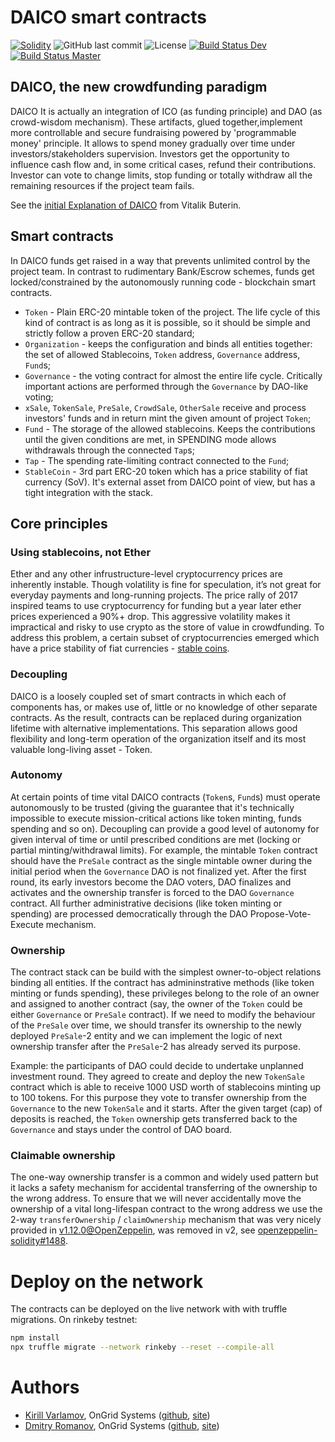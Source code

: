 # DAICO smart contracts

[![Solidity](https://img.shields.io/badge/solidity-0.5-blue.svg)](#)
![GitHub last commit](https://img.shields.io/github/last-commit/OnGridSystems/DAICO-contracts.svg)
![License](https://img.shields.io/github/license/OnGridSystems/DAICO-contracts.svg)
[![Build Status Dev](https://travis-ci.com/OnGridSystems/DAICO-contracts.svg?token=waZyqGFoEW87kExjCQoq&branch=dev)](https://travis-ci.com/OnGridSystems/DAICO-contracts)
[![Build Status Master](https://travis-ci.com/OnGridSystems/DAICO-contracts.svg?token=waZyqGFoEW87kExjCQoq&branch=master)](https://travis-ci.com/OnGridSystems/DAICO-contracts)

## DAICO, the new crowdfunding paradigm

DAICO It is actually an integration of ICO (as funding principle) and DAO (as crowd-wisdom mechanism). These artifacts, glued together,implement more controllable and secure fundraising powered by 'programmable money' principle. It allows to spend money gradually over time under investors/stakeholders supervision. Investors get the opportunity to influence cash flow and, in some critical cases, refund their contributions. Investor can vote to change limits, stop funding or totally withdraw all the remaining resources if the project team fails. 

See the [initial Explanation of DAICO](https://ethresear.ch/t/explanation-of-daicos/465) from Vitalik Buterin.

## Smart contracts
In DAICO funds get raised in a way that prevents unlimited control by the project team. In contrast to rudimentary Bank/Escrow schemes, funds get locked/constrained by the autonomously running code - blockchain smart contracts.

* `Token` - Plain ERC-20 mintable token of the project. The life cycle of this kind of contract is as long as it is possible, so it should be simple and strictly follow a proven ERC-20 standard;
* `Organization` - keeps the configuration and binds all entities together: the set of allowed Stablecoins, `Token` address, `Governance` address, `Fund`s;
* `Governance` - the voting contract for almost the entire life cycle. Critically important actions are performed through the `Governance` by DAO-like voting;
* `xSale`, `TokenSale`, `PreSale`, `CrowdSale`, `OtherSale` receive and process investors' funds and in return mint the given amount of project `Token`;
* `Fund` - The storage of the allowed stablecoins. Keeps the contributions until the given conditions are met, in SPENDING mode allows withdrawals through the connected `Tap`s;
* `Tap` - The spending rate-limiting contract connected to the `Fund`;
* `StableCoin` - 3rd part ERC-20 token which has a price stability of fiat currency (SoV). It's external asset from DAICO point of view, but has a tight integration with the stack.

## Core principles

### Using stablecoins, not Ether
Ether and any other infrustructure-level cryptocurrency prices are inherently instable. Though volatility is fine for speculation, it’s not great for everyday payments and long-running projects. The price rally of 2017 inspired teams to use cryptocurrency for funding but a year later ether prices experienced a 90%+ drop. This aggressive volatility makes it impractical and risky to use crypto as the store of value in crowdfunding. To address this problem, a certain subset of cryptocurrencies emerged which have a price stability of fiat currencies - [stable coins](https://etherscan.io/tokens?l=Stablecoin).

### Decoupling
DAICO is a loosely coupled set of smart contracts in which each of components has, or makes use of, little or no knowledge of other separate contracts. As the result, contracts can be replaced during organization lifetime with alternative implementations. This separation allows good flexibility and long-term operation of the organization itself and its most valuable long-living asset - Token.

### Autonomy
At certain points of time vital DAICO contracts (`Token`s, `Fund`s) must operate autonomously to be trusted (giving the guarantee that it's technically impossible to execute mission-critical actions like token minting, funds spending and so on). Decoupling can provide a good level of autonomy for given interval of time or until prescribed conditions are met (locking or partial minting/withdrawal limits).
For example, the mintable `Token` contract should have the `PreSale` contract as the single mintable owner during the initial period when the `Governance` DAO is not finalized yet. After the first round, its early investors become the DAO voters, DAO finalizes and activates and the ownership transfer is forced to the DAO `Governance` contract. All further administrative decisions (like token minting or spending) are processed democratically through the DAO Propose-Vote-Execute mechanism.

### Ownership
The contract stack can be build with the simplest owner-to-object relations binding all entities. If the contract has admininstrative methods (like token minting or funds spending), these privileges belong to the role of an owner and assigned to another contract (say, the owner of the `Token` could be either `Governance` or `PreSale` contract). If we need to modify the behaviour of the `PreSale` over time, we should transfer its ownership to the newly deployed `PreSale`-2 entity and we can implement the logic of next ownership transfer after the `PreSale`-2 has already served its purpose.

Example: the participants of DAO could decide to undertake unplanned investment round. They agreed to create and deploy the new `TokenSale` contract which is able to receive 1000 USD worth of stablecoins minting up to 100 tokens. For this purpose they vote to transfer ownership from the `Governance` to the new `TokenSale` and it starts. After the given target (cap) of deposits is reached, the `Token` ownership gets transferred back to the `Governance` and stays under the control of DAO board.

### Claimable ownership
The one-way ownership transfer is a common and widely used pattern but it lacks a safety mechanism for accidental transferring of the ownership to the wrong address. To ensure that we will never accidentally move the ownership of a vital long-lifespan contract to the wrong address we use the 2-way `transferOwnership` / `claimOwnership` mechanism that was very nicely provided in [v1.12.0@OpenZeppelin](https://github.com/OpenZeppelin/openzeppelin-solidity/blob/0e65947efbffc592cffea8c2ae9d3b8e11659854/contracts/ownership/Claimable.sol), was removed in v2, see [openzeppelin-solidity#1488](https://github.com/OpenZeppelin/openzeppelin-solidity/issues/1488).

# Deploy on the network
The contracts can be deployed on the live network with with truffle migrations.
On rinkeby testnet:
```sh
npm install
npx truffle migrate --network rinkeby --reset --compile-all
```

# Authors

* [Kirill Varlamov](https://github.com/ongrid), OnGrid Systems ([github](https://github.com/OnGridSystems), [site](https://ongrid.pro))
* [Dmitry Romanov](https://github.com/onionglass), OnGrid Systems ([github](https://github.com/OnGridSystems), [site](https://ongrid.pro))
